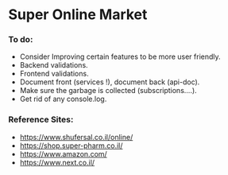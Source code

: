 # Super Online Market

### To do:

- Consider Improving certain features to be more user friendly.
- Backend validations.
- Frontend validations.
- Document front (services !), document back (api-doc).
- Make sure the garbage is collected (subscriptions....).
- Get rid of any console.log.

### Reference Sites:

- https://www.shufersal.co.il/online/
- https://shop.super-pharm.co.il/
- https://www.amazon.com/
- https://www.next.co.il/
